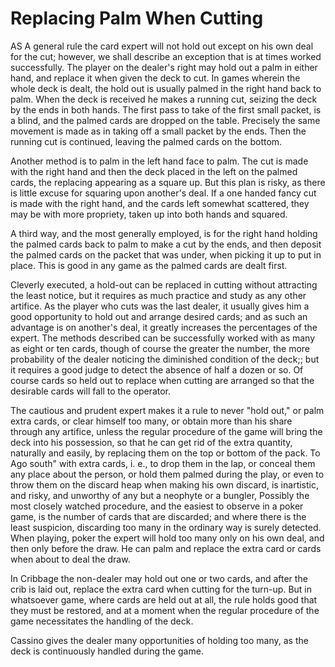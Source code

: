 # Replacing Palm When Cutting

AS A general rule the card expert will not hold out except on his own deal for the cut; however, we shall describe an exception that is at times worked successfully. The player on the dealer's right may hold out a palm in either hand, and replace it when given the deck to cut. In games wherein the whole deck is dealt, the hold out is usually palmed in the right hand back to palm. When the deck is received he makes a running cut, seizing the deck by the ends in both hands. The first pass to take of the first small packet, is a blind, and the palmed cards are dropped on the table. Precisely the same movement is made as in taking off a small packet by the ends. Then the running cut is continued, leaving the palmed cards on the bottom.

Another method is to palm in the left hand face to palm. The cut is made with the right hand and then the deck placed in the left on the palmed cards, the replacing appearing as a square up. But this plan is risky, as there is little excuse for squaring upon another's deal. If a one handed fancy cut is made with the right hand, and the cards left somewhat scattered, they may be with more propriety, taken up into both hands and squared.

A third way, and the most generally employed, is for the right hand holding the palmed cards back to palm to make a cut by the ends, and then deposit the palmed cards on the packet that was under, when picking it up to put in place. This is good in any game as the palmed cards are dealt first.

Cleverly executed, a hold-out can be replaced in cutting without attracting the least notice, but it requires as much practice and study as any other artifice. As the player who cuts was the last dealer, it usually gives him a good opportunity to hold out and arrange desired cards; and as such an advantage is on another's deal, it greatly increases the percentages of the expert. The methods described can be successfully worked with as many as eight or ten cards, though of course the greater the number, the more probability of the dealer noticing the diminished condition of the deck;; but it requires a good judge to detect the absence of half a dozen or so. Of course cards so held out to replace when cutting are arranged so that the desirable cards will fall to the operator.

The cautious and prudent expert makes it a rule to never "hold out," or palm extra cards, or clear himself too many, or obtain more than his share through any artifice, unless the regular procedure of the game will bring the deck into his possession, so that he can get rid of the extra quantity, naturally and easily, by replacing them on the top or bottom of the pack. To Ago south" with extra cards, i. e., to drop them in the lap, or conceal them any place about the person, or hold them palmed during the play, or even to throw them on the discard heap when making his own discard, is inartistic, and risky, and unworthy of any but a neophyte or a bungler, Possibly the most closely watched procedure, and the easiest to observe in a poker game, is the number of cards that are discarded; and where there is the least suspicion, discarding too many in the ordinary way is surely detected. When playing, poker the expert will hold too many only on his own deal, and then only before the draw. He can palm and replace the extra card or cards when about to deal the draw.

In Cribbage the non-dealer may hold out one or two cards, and after the crib is laid out, replace the extra card when cutting for the turn-up. But in whatsoever game, where cards are held out at all, the rule holds good that they must be restored, and at a moment when the regular procedure of the game necessitates the handling of the deck.

Cassino gives the dealer many opportunities of holding too many, as the deck is continuously handled during the game. 